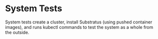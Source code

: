 # System Tests

System tests create a cluster, install Substratus (using pushed container images), and runs kubectl commands to test the system as a whole from the outside.

